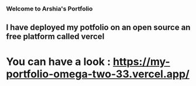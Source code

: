 ### Welcome to Arshia's Portfolio
## I have deployed my potfolio on an open source an free platform called vercel

# You can have a look : https://my-portfolio-omega-two-33.vercel.app/
